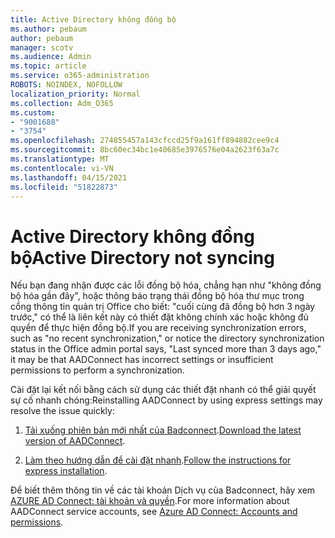 ```yaml
---
title: Active Directory không đồng bộ
ms.author: pebaum
author: pebaum
manager: scotv
ms.audience: Admin
ms.topic: article
ms.service: o365-administration
ROBOTS: NOINDEX, NOFOLLOW
localization_priority: Normal
ms.collection: Adm_O365
ms.custom:
- "9001688"
- "3754"
ms.openlocfilehash: 274855457a143cfccd25f9a161ff894882cee9c4
ms.sourcegitcommit: 8bc60ec34bc1e40685e3976576e04a2623f63a7c
ms.translationtype: MT
ms.contentlocale: vi-VN
ms.lasthandoff: 04/15/2021
ms.locfileid: "51822873"
---
```

# <a name="active-directory-not-syncing"></a><span data-ttu-id="2010b-102">Active Directory không đồng bộ</span><span class="sxs-lookup"><span data-stu-id="2010b-102">Active Directory not syncing</span></span>

<span data-ttu-id="2010b-103">Nếu bạn đang nhận được các lỗi đồng bộ hóa, chẳng hạn như "không đồng bộ hóa gần đây", hoặc thông báo trạng thái đồng bộ hóa thư mục trong cổng thông tin quản trị Office cho biết: "cuối cùng đã đồng bộ hơn 3 ngày trước," có thể là liên kết này có thiết đặt không chính xác hoặc không đủ quyền để thực hiện đồng bộ.</span><span class="sxs-lookup"><span data-stu-id="2010b-103">If you are receiving synchronization errors, such as "no recent synchronization," or notice the directory synchronization status in the Office admin portal says, "Last synced more than 3 days ago," it may be that AADConnect has incorrect settings or insufficient permissions to perform a synchronization.</span></span>  

<span data-ttu-id="2010b-104">Cài đặt lại kết nối bằng cách sử dụng các thiết đặt nhanh có thể giải quyết sự cố nhanh chóng:</span><span class="sxs-lookup"><span data-stu-id="2010b-104">Reinstalling AADConnect by using express settings may resolve the issue quickly:</span></span>

1. <span data-ttu-id="2010b-105">[Tải xuống phiên bản mới nhất của Badconnect](https://go.microsoft.com/fwlink/?LinkId=615771).</span><span class="sxs-lookup"><span data-stu-id="2010b-105">[Download the latest version of AADConnect](https://go.microsoft.com/fwlink/?LinkId=615771).</span></span>

2. <span data-ttu-id="2010b-106">[Làm theo hướng dẫn để cài đặt nhanh](https://docs.microsoft.com/azure/active-directory/hybrid/how-to-connect-install-express).</span><span class="sxs-lookup"><span data-stu-id="2010b-106">[Follow the instructions for express installation](https://docs.microsoft.com/azure/active-directory/hybrid/how-to-connect-install-express).</span></span>

<span data-ttu-id="2010b-107">Để biết thêm thông tin về các tài khoản Dịch vụ của Badconnect, hãy xem [AZURE AD Connect: tài khoản và quyền](https://docs.microsoft.com/azure/active-directory/hybrid/reference-connect-accounts-permissions).</span><span class="sxs-lookup"><span data-stu-id="2010b-107">For more information about AADConnect service accounts, see [Azure AD Connect: Accounts and permissions](https://docs.microsoft.com/azure/active-directory/hybrid/reference-connect-accounts-permissions).</span></span>
